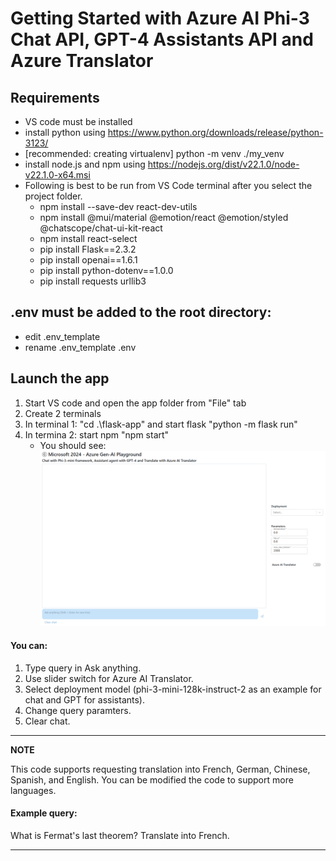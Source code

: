 # Getting Started with Azure AI Phi-3 Chat API, GPT-4 Assistants API and Azure Translator

## Requirements
- VS code must be installed
- install python using https://www.python.org/downloads/release/python-3123/
- [recommended: creating virtualenv] python -m venv ./my_venv
- install node.js and npm using https://nodejs.org/dist/v22.1.0/node-v22.1.0-x64.msi
- Following is best to be run from VS Code terminal after you select the project folder. 
  - npm install --save-dev react-dev-utils
  - npm install @mui/material @emotion/react @emotion/styled @chatscope/chat-ui-kit-react
  - npm install react-select
  - pip install Flask==2.3.2
  - pip install openai==1.6.1
  - pip install python-dotenv==1.0.0
  - pip install requests urllib3
  
## .env must be added to the root directory:
- edit .env_template
- rename .env_template .env

## Launch the app
1. Start VS code and open the app folder from "File" tab
2. Create 2 terminals
3. In terminal 1: "cd .\flask-app\" and start flask "python -m flask run"
4. In termina 2: start npm "npm start"
   - You should see:
   ![Landing page](flask-app/static/image/Landing-page.png)

#### You can:
1. Type query in Ask anything.
2. Use slider switch for Azure AI Translator.
3. Select deployment model (phi-3-mini-128k-instruct-2 as an example for chat and GPT for assistants).
4. Change query paramters.
5. Clear chat.

---
**NOTE**

This code supports requesting translation into French, German, Chinese, Spanish, and English. You can be modified the code to support more languages.

#### Example query:

What is Fermat's last theorem? Translate into French.

---
